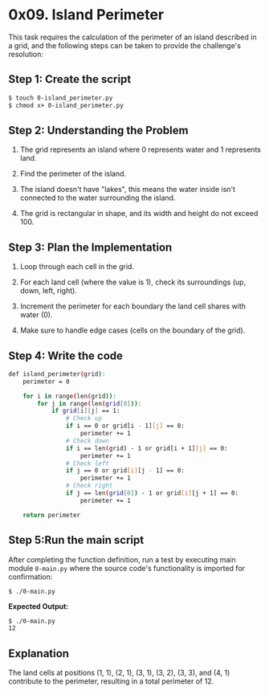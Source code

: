 # 0x09. Island Perimeter

This task requires the calculation of the perimeter of an island described in a grid, and the following steps can be taken to provide the challenge's resolution:

## Step 1: Create the script

```bash
$ touch 0-island_perimeter.py
$ chmod x+ 0-island_perimeter.py
```

## Step 2: Understanding the Problem

1. The grid represents an island where 0 represents water and 1 represents land.

2. Find the perimeter of the island.

3. The island doesn't have "lakes", this means the water inside isn't connected to the water surrounding the island.

4. The grid is rectangular in shape, and its width and height do not exceed 100.

## Step 3: Plan the Implementation

1. Loop through each cell in the grid.

2. For each land cell (where the value is 1), check its surroundings (up, down, left, right).

3. Increment the perimeter for each boundary the land cell shares with water (0).

4. Make sure to handle edge cases (cells on the boundary of the grid).

## Step 4: Write the code

```bash
def island_perimeter(grid):
    perimeter = 0

    for i in range(len(grid)):
        for j in range(len(grid[0])):
            if grid[i][j] == 1:
                # Check up
                if i == 0 or grid[i - 1][j] == 0:
                    perimeter += 1
                # Check down
                if i == len(grid) - 1 or grid[i + 1][j] == 0:
                    perimeter += 1
                # Check left
                if j == 0 or grid[i][j - 1] == 0:
                    perimeter += 1
                # Check right
                if j == len(grid[0]) - 1 or grid[i][j + 1] == 0:
                    perimeter += 1

    return perimeter
```

## Step 5:Run the main script

After completing the function definition, run a test by executing main module `0-main.py` where the source code's functionality is imported for confirmation:

```
$ ./0-main.py
```

**Expected Output:**

```bash
$ ./0-main.py
12
```

## Explanation

The land cells at positions (1, 1), (2, 1), (3, 1), (3, 2), (3, 3), and (4, 1) contribute to the perimeter, resulting in a total perimeter of 12.
